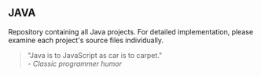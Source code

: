 ## JAVA

Repository containing all Java projects. For detailed implementation, please examine each project's source files individually.

> "Java is to JavaScript as car is to carpet."  
> *- Classic programmer humor*
